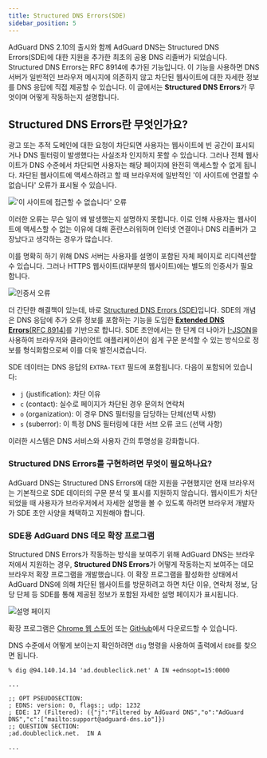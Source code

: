 ```yaml
---
title: Structured DNS Errors(SDE)
sidebar_position: 5
---
```


AdGuard DNS 2.10의 출시와 함께 AdGuard DNS는 Structured DNS Errors(SDE)에 대한 지원을 추가한 최초의 공용 DNS 리졸버가 되었습니다. Structured DNS Errors는 RFC 8914에 추가된 기능입니다. 이 기능을 사용하면 DNS 서버가 일반적인 브라우저 메시지에 의존하지 않고 차단된 웹사이트에 대한 자세한 정보를 DNS 응답에 직접 제공할 수 있습니다. 이 글에서는 **Structured DNS Errors**가 무엇이며 어떻게 작동하는지 설명합니다.

## Structured DNS Errors란 무엇인가요?

광고 또는 추적 도메인에 대한 요청이 차단되면 사용자는 웹사이트에 빈 공간이 표시되거나 DNS 필터링이 발생했다는 사실조차 인지하지 못할 수 있습니다. 그러나 전체 웹사이트가 DNS 수준에서 차단되면 사용자는 해당 페이지에 완전히 액세스할 수 없게 됩니다. 차단된 웹사이트에 액세스하려고 할 때 브라우저에 일반적인 '이 사이트에 연결할 수 없습니다' 오류가 표시될 수 있습니다.

!['이 사이트에 접근할 수 없습니다' 오류](https://cdn.adtidy.org/content/blog/dns/dns_error.png)

이러한 오류는 무슨 일이 왜 발생했는지 설명하지 못합니다. 이로 인해 사용자는 웹사이트에 액세스할 수 없는 이유에 대해 혼란스러워하며 인터넷 연결이나 DNS 리졸버가 고장났다고 생각하는 경우가 많습니다.

이를 명확히 하기 위해 DNS 서버는 사용자를 설명이 포함된 자체 페이지로 리디렉션할 수 있습니다. 그러나 HTTPS 웹사이트(대부분의 웹사이트)에는 별도의 인증서가 필요합니다.

![인증서 오류](https://cdn.adtidy.org/content/blog/dns/certificate_error.png?1)

더 간단한 해결책이 있는데, 바로 [Structured DNS Errors (SDE)](https://datatracker.ietf.org/doc/draft-ietf-dnsop-structured-dns-error/09/)입니다. SDE의 개념은 DNS 응답에 추가 오류 정보를 포함하는 기능을 도입한 [**Extended DNS Errors**(RFC 8914)](https://datatracker.ietf.org/doc/rfc8914/)를 기반으로 합니다. SDE 초안에서는 한 단계 더 나아가 [I-JSON](https://www.rfc-editor.org/rfc/rfc7493)을 사용하여 브라우저와 클라이언트 애플리케이션이 쉽게 구문 분석할 수 있는 방식으로 정보를 형식화함으로써 이를 더욱 발전시켰습니다.

SDE 데이터는 DNS 응답의 `EXTRA-TEXT` 필드에 포함됩니다. 다음이 포함되어 있습니다:

- `j` (justification): 차단 이유
- `c` (contact): 실수로 페이지가 차단된 경우 문의처 연락처
- `o` (organization): 이 경우 DNS 필터링을 담당하는 단체(선택 사항)
- `s` (suberror): 이 특정 DNS 필터링에 대한 서브 오류 코드 (선택 사항)

이러한 시스템은 DNS 서비스와 사용자 간의 투명성을 강화합니다.

### Structured DNS Errors를 구현하려면 무엇이 필요하나요?

AdGuard DNS는 Structured DNS Errors에 대한 지원을 구현했지만 현재 브라우저는 기본적으로 SDE 데이터의 구문 분석 및 표시를 지원하지 않습니다. 웹사이트가 차단되었을 때 사용자가 브라우저에서 자세한 설명을 볼 수 있도록 하려면 브라우저 개발자가 SDE 초안 사양을 채택하고 지원해야 합니다.

### SDE용 AdGuard DNS 데모 확장 프로그램

Structured DNS Errors가 작동하는 방식을 보여주기 위해 AdGuard DNS는 브라우저에서 지원하는 경우, **Structured DNS Errors**가 어떻게 작동하는지 보여주는 데모 브라우저 확장 프로그램을 개발했습니다. 이 확장 프로그램을 활성화한 상태에서 AdGuard DNS에 의해 차단된 웹사이트를 방문하려고 하면 차단 이유, 연락처 정보, 담당 단체 등 SDE를 통해 제공된 정보가 포함된 자세한 설명 페이지가 표시됩니다.

![설명 페이지](https://cdn.adtidy.org/blog/new/jlkdbaccess_blocked.png)

확장 프로그램은 [Chrome 웹 스토어](https://chromewebstore.google.com/detail/oeinmjfnchfhaabhchfjkbdpmgeageen) 또는 [GitHub](https://github.com/AdguardTeam/dns-sde-extension/)에서 다운로드할 수 있습니다.

DNS 수준에서 어떻게 보이는지 확인하려면 `dig` 명령을 사용하여 출력에서 `EDE`를 찾으면 됩니다.

```text
% dig @94.140.14.14 'ad.doubleclick.net' A IN +ednsopt=15:0000

...

;; OPT PSEUDOSECTION:
; EDNS: version: 0, flags:; udp: 1232
; EDE: 17 (Filtered): ({"j":"Filtered by AdGuard DNS","o":"AdGuard DNS","c":["mailto:support@adguard-dns.io"]})
;; QUESTION SECTION:
;ad.doubleclick.net.  IN A

...
```
